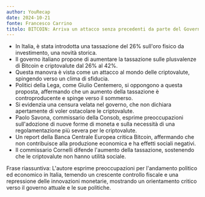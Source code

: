 ```yaml
---
author: YouRecap
date: 2024-10-21
fonte: Francesco Carrino
titolo: BITCOIN: Arriva un attacco senza precedenti da parte del Governo, Consob e BCE.
---
```


- In Italia, è stata introdotta una tassazione del 26% sull'oro fisico da investimento, una novità storica.
- Il governo italiano propone di aumentare la tassazione sulle plusvalenze di Bitcoin e criptovalute dal 26% al 42%.
- Questa manovra è vista come un attacco al mondo delle criptovalute, spingendo verso un clima di sfiducia.
- Politici della Lega, come Giulio Centemero, si oppongono a questa proposta, affermando che un aumento della tassazione è controproducente e spinge verso il sommerso.
- Si evidenzia una censura velata nel governo, che non dichiara apertamente di voler ostacolare le criptovalute.
- Paolo Savona, commissario della Consob, esprime preoccupazioni sull'adozione di nuove forme di moneta e sulla necessità di una regolamentazione più severa per le criptovalute.
- Un report della Banca Centrale Europea critica Bitcoin, affermando che non contribuisce alla produzione economica e ha effetti sociali negativi.
- Il commissario Cornelli difende l'aumento della tassazione, sostenendo che le criptovalute non hanno utilità sociale.

Frase riassuntiva: L'autore esprime preoccupazioni per l'andamento politico ed economico in Italia, temendo un crescente controllo fiscale e una repressione delle innovazioni monetarie, mostrando un orientamento critico verso il governo attuale e le sue politiche.
